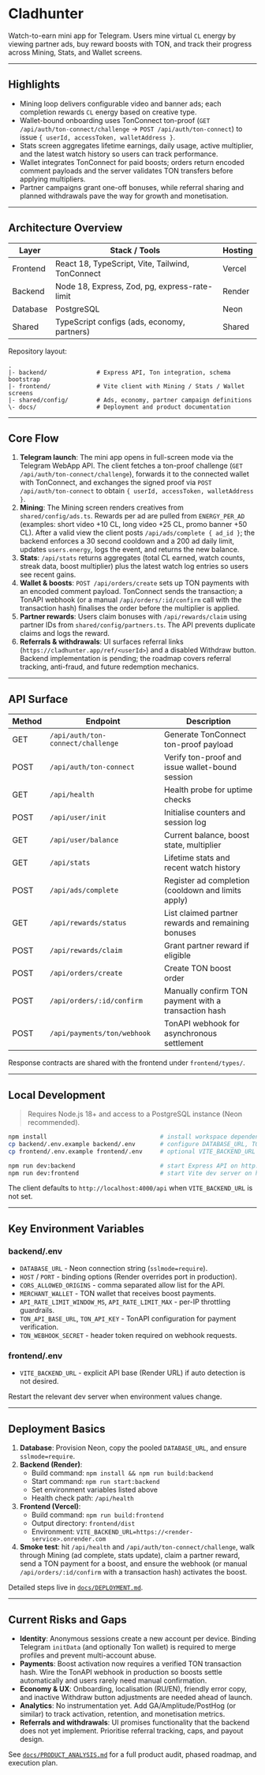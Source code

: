 # Cladhunter

Watch-to-earn mini app for Telegram. Users mine virtual `CL` energy by viewing partner ads, buy reward boosts with TON, and track their progress across Mining, Stats, and Wallet screens.

---

## Highlights

- Mining loop delivers configurable video and banner ads; each completion rewards `CL` energy based on creative type.
- Wallet-bound onboarding uses TonConnect ton-proof (`GET /api/auth/ton-connect/challenge` → `POST /api/auth/ton-connect`) to issue `{ userId, accessToken, walletAddress }`.
- Stats screen aggregates lifetime earnings, daily usage, active multiplier, and the latest watch history so users can track performance.
- Wallet integrates TonConnect for paid boosts; orders return encoded comment payloads and the server validates TON transfers before applying multipliers.
- Partner campaigns grant one-off bonuses, while referral sharing and planned withdrawals pave the way for growth and monetisation.

---

## Architecture Overview

| Layer    | Stack / Tools                                   | Hosting |
|----------|--------------------------------------------------|---------|
| Frontend | React 18, TypeScript, Vite, Tailwind, TonConnect | Vercel  |
| Backend  | Node 18, Express, Zod, pg, express-rate-limit    | Render  |
| Database | PostgreSQL                                       | Neon    |
| Shared   | TypeScript configs (ads, economy, partners)      | Shared  |

Repository layout:

```
.
|- backend/              # Express API, Ton integration, schema bootstrap
|- frontend/             # Vite client with Mining / Stats / Wallet screens
|- shared/config/        # Ads, economy, partner campaign definitions
\- docs/                 # Deployment and product documentation
```

---

## Core Flow

1. **Telegram launch**: The mini app opens in full-screen mode via the Telegram WebApp API. The client fetches a ton-proof challenge (`GET /api/auth/ton-connect/challenge`), forwards it to the connected wallet with TonConnect, and exchanges the signed proof via `POST /api/auth/ton-connect` to obtain `{ userId, accessToken, walletAddress }`.
2. **Mining**: The Mining screen renders creatives from `shared/config/ads.ts`. Rewards per ad are pulled from `ENERGY_PER_AD` (examples: short video +10 CL, long video +25 CL, promo banner +50 CL). After a valid view the client posts `/api/ads/complete { ad_id }`; the backend enforces a 30 second cooldown and a 200 ad daily limit, updates `users.energy`, logs the event, and returns the new balance.
3. **Stats**: `/api/stats` returns aggregates (total CL earned, watch counts, streak data, boost multiplier) plus the latest watch log entries so users see recent gains.
4. **Wallet & boosts**: `POST /api/orders/create` sets up TON payments with an encoded comment payload. TonConnect sends the transaction; a TonAPI webhook (or a manual `/api/orders/:id/confirm` call with the transaction hash) finalises the order before the multiplier is applied.
5. **Partner rewards**: Users claim bonuses with `/api/rewards/claim` using partner IDs from `shared/config/partners.ts`. The API prevents duplicate claims and logs the reward.
6. **Referrals & withdrawals**: UI surfaces referral links (`https://cladhunter.app/ref/<userId>`) and a disabled Withdraw button. Backend implementation is pending; the roadmap covers referral tracking, anti-fraud, and future redemption mechanics.

---

## API Surface

| Method | Endpoint                            | Description                                        |
|--------|-------------------------------------|----------------------------------------------------|
| GET    | `/api/auth/ton-connect/challenge`   | Generate TonConnect ton-proof payload              |
| POST   | `/api/auth/ton-connect`             | Verify ton-proof and issue wallet-bound session    |
| GET    | `/api/health`                       | Health probe for uptime checks                     |
| POST   | `/api/user/init`                    | Initialise counters and session log                |
| GET    | `/api/user/balance`                 | Current balance, boost state, multiplier           |
| GET    | `/api/stats`                        | Lifetime stats and recent watch history            |
| POST   | `/api/ads/complete`                 | Register ad completion (cooldown and limits apply) |
| GET    | `/api/rewards/status`               | List claimed partner rewards and remaining bonuses |
| POST   | `/api/rewards/claim`                | Grant partner reward if eligible                   |
| POST   | `/api/orders/create`                | Create TON boost order                             |
| POST   | `/api/orders/:id/confirm`           | Manually confirm TON payment with a transaction hash |
| POST   | `/api/payments/ton/webhook`         | TonAPI webhook for asynchronous settlement         |

Response contracts are shared with the frontend under `frontend/types/`.

---

## Local Development

> Requires Node.js 18+ and access to a PostgreSQL instance (Neon recommended).

```bash
npm install                                # install workspace dependencies
cp backend/.env.example backend/.env       # configure DATABASE_URL, TON keys, etc.
cp frontend/.env.example frontend/.env     # optional VITE_BACKEND_URL override

npm run dev:backend                        # start Express API on http://localhost:4000
npm run dev:frontend                       # start Vite dev server on http://localhost:5173
```

The client defaults to `http://localhost:4000/api` when `VITE_BACKEND_URL` is not set.

---

## Key Environment Variables

### backend/.env

- `DATABASE_URL` - Neon connection string (`sslmode=require`).
- `HOST` / `PORT` - binding options (Render overrides port in production).
- `CORS_ALLOWED_ORIGINS` - comma separated allow list for the API.
- `MERCHANT_WALLET` - TON wallet that receives boost payments.
- `API_RATE_LIMIT_WINDOW_MS`, `API_RATE_LIMIT_MAX` - per-IP throttling guardrails.
- `TON_API_BASE_URL`, `TON_API_KEY` - TonAPI configuration for payment verification.
- `TON_WEBHOOK_SECRET` - header token required on webhook requests.

### frontend/.env

- `VITE_BACKEND_URL` - explicit API base (Render URL) if auto detection is not desired.

Restart the relevant dev server when environment values change.

---

## Deployment Basics

1. **Database**: Provision Neon, copy the pooled `DATABASE_URL`, and ensure `sslmode=require`.
2. **Backend (Render)**:
   - Build command: `npm install && npm run build:backend`
   - Start command: `npm run start:backend`
   - Set environment variables listed above
   - Health check path: `/api/health`
3. **Frontend (Vercel)**:
   - Build command: `npm run build:frontend`
   - Output directory: `frontend/dist`
   - Environment: `VITE_BACKEND_URL=https://<render-service>.onrender.com`
4. **Smoke test**: hit `/api/health` and `/api/auth/ton-connect/challenge`, walk through Mining (ad complete, stats update), claim a partner reward, send a TON payment for a boost, and ensure the webhook (or manual `/api/orders/:id/confirm` with a transaction hash) activates the boost.

Detailed steps live in [`docs/DEPLOYMENT.md`](docs/DEPLOYMENT.md).

---

## Current Risks and Gaps

- **Identity**: Anonymous sessions create a new account per device. Binding Telegram `initData` (and optionally Ton wallet) is required to merge profiles and prevent multi-account abuse.
- **Payments**: Boost activation now requires a verified TON transaction hash. Wire the TonAPI webhook in production so boosts settle automatically and users rarely need manual confirmation.
- **Economy & UX**: Onboarding, localisation (RU/EN), friendly error copy, and inactive Withdraw button adjustments are needed ahead of launch.
- **Analytics**: No instrumentation yet. Add GA/Amplitude/PostHog (or similar) to track activation, retention, and monetisation metrics.
- **Referrals and withdrawals**: UI promises functionality that the backend does not yet implement. Prioritise referral tracking, caps, and payout design.

See [`docs/PRODUCT_ANALYSIS.md`](docs/PRODUCT_ANALYSIS.md) for a full product audit, phased roadmap, and execution plan.
